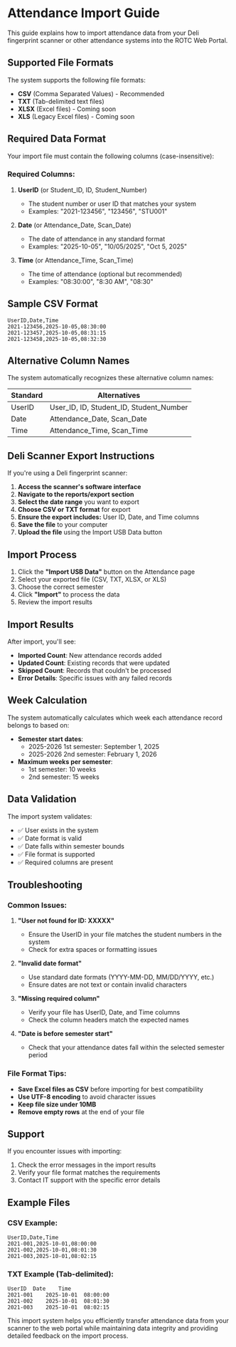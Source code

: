 # Attendance Import Guide

This guide explains how to import attendance data from your Deli fingerprint scanner or other attendance systems into the ROTC Web Portal.

## Supported File Formats

The system supports the following file formats:
- **CSV** (Comma Separated Values) - Recommended
- **TXT** (Tab-delimited text files)
- **XLSX** (Excel files) - Coming soon
- **XLS** (Legacy Excel files) - Coming soon

## Required Data Format

Your import file must contain the following columns (case-insensitive):

### Required Columns:
1. **UserID** (or Student_ID, ID, Student_Number)
   - The student number or user ID that matches your system
   - Examples: "2021-123456", "123456", "STU001"

2. **Date** (or Attendance_Date, Scan_Date)
   - The date of attendance in any standard format
   - Examples: "2025-10-05", "10/05/2025", "Oct 5, 2025"

3. **Time** (or Attendance_Time, Scan_Time)
   - The time of attendance (optional but recommended)
   - Examples: "08:30:00", "8:30 AM", "08:30"

## Sample CSV Format

```csv
UserID,Date,Time
2021-123456,2025-10-05,08:30:00
2021-123457,2025-10-05,08:31:15
2021-123458,2025-10-05,08:32:30
```

## Alternative Column Names

The system automatically recognizes these alternative column names:

| Standard | Alternatives |
|----------|-------------|
| UserID | User_ID, ID, Student_ID, Student_Number |
| Date | Attendance_Date, Scan_Date |
| Time | Attendance_Time, Scan_Time |

## Deli Scanner Export Instructions

If you're using a Deli fingerprint scanner:

1. **Access the scanner's software interface**
2. **Navigate to the reports/export section**
3. **Select the date range** you want to export
4. **Choose CSV or TXT format** for export
5. **Ensure the export includes:** User ID, Date, and Time columns
6. **Save the file** to your computer
7. **Upload the file** using the Import USB Data button

## Import Process

1. Click the **"Import USB Data"** button on the Attendance page
2. Select your exported file (CSV, TXT, XLSX, or XLS)
3. Choose the correct semester
4. Click **"Import"** to process the data
5. Review the import results

## Import Results

After import, you'll see:
- **Imported Count**: New attendance records added
- **Updated Count**: Existing records that were updated
- **Skipped Count**: Records that couldn't be processed
- **Error Details**: Specific issues with any failed records

## Week Calculation

The system automatically calculates which week each attendance record belongs to based on:
- **Semester start dates**:
  - 2025-2026 1st semester: September 1, 2025
  - 2025-2026 2nd semester: February 1, 2026
- **Maximum weeks per semester**:
  - 1st semester: 10 weeks
  - 2nd semester: 15 weeks

## Data Validation

The import system validates:
- ✅ User exists in the system
- ✅ Date format is valid
- ✅ Date falls within semester bounds
- ✅ File format is supported
- ✅ Required columns are present

## Troubleshooting

### Common Issues:

1. **"User not found for ID: XXXXX"**
   - Ensure the UserID in your file matches the student numbers in the system
   - Check for extra spaces or formatting issues

2. **"Invalid date format"**
   - Use standard date formats (YYYY-MM-DD, MM/DD/YYYY, etc.)
   - Ensure dates are not text or contain invalid characters

3. **"Missing required column"**
   - Verify your file has UserID, Date, and Time columns
   - Check the column headers match the expected names

4. **"Date is before semester start"**
   - Check that your attendance dates fall within the selected semester period

### File Format Tips:

- **Save Excel files as CSV** before importing for best compatibility
- **Use UTF-8 encoding** to avoid character issues
- **Keep file size under 10MB**
- **Remove empty rows** at the end of your file

## Support

If you encounter issues with importing:
1. Check the error messages in the import results
2. Verify your file format matches the requirements
3. Contact IT support with the specific error details

## Example Files

### CSV Example:
```csv
UserID,Date,Time
2021-001,2025-10-01,08:00:00
2021-002,2025-10-01,08:01:30
2021-003,2025-10-01,08:02:15
```

### TXT Example (Tab-delimited):
```
UserID	Date	Time
2021-001	2025-10-01	08:00:00
2021-002	2025-10-01	08:01:30
2021-003	2025-10-01	08:02:15
```

This import system helps you efficiently transfer attendance data from your scanner to the web portal while maintaining data integrity and providing detailed feedback on the import process.